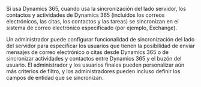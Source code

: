 Si usa Dynamics 365, cuando usa la sincronización del lado servidor, los contactos y actividades de Dynamics 365 (incluidos los correos electrónicos, las citas, los contactos y las tareas) se sincronizan en el sistema de correo electrónico especificado (por ejemplo, Exchange).  
  
 Un administrador puede configurar funcionalidad de sincronización del lado del servidor para especificar los usuarios que tienen la posibilidad de enviar mensajes de correo electrónico o citas desde Dynamics 365 o de sincronizar actividades y contactos entre Dynamics 365 y el buzón del usuario. El administrador y los usuarios finales pueden personalizar aún más criterios de filtro, y los administradores pueden incluso definir los campos de entidad que se sincronizan.